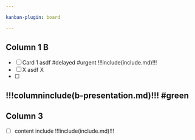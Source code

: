 ```yaml
---

kanban-plugin: board

---
```


## Column 1 B
- [ ] Card 1 asdf #delayed #urgent
  !!!include(include.md)!!!
- [ ] X asdf
  X
- [ ] 

## !!!columninclude(b-presentation.md)!!! #green

## Column 3
- [ ] content include
  !!!include(include.md)!!!


